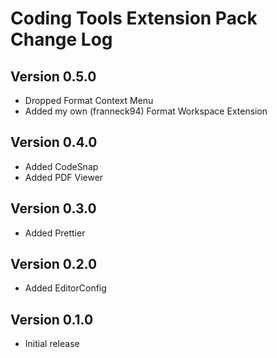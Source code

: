 # Coding Tools Extension Pack Change Log

## Version 0.5.0

- Dropped Format Context Menu
- Added my own (franneck94) Format Workspace Extension

## Version 0.4.0

- Added CodeSnap
- Added PDF Viewer

## Version 0.3.0

- Added Prettier

## Version 0.2.0

- Added EditorConfig

## Version 0.1.0

- Initial release
